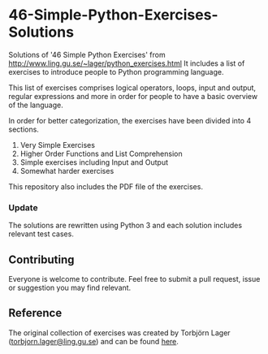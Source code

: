 # 46-Simple-Python-Exercises-Solutions
Solutions of '46 Simple Python Exercises' from http://www.ling.gu.se/~lager/python_exercises.html
It includes a list of exercises to introduce people to Python programming language.

This list of exercises comprises logical operators, loops, input and output, regular expressions and
more in order for people to have a basic overview of the language.

In order for better categorization, the exercises have been divided into 4 sections.

1. Very Simple Exercises
2. Higher Order Functions and List Comprehension
3. Simple exercises including Input and Output
4. Somewhat harder exercises

This repository also includes the PDF file of the exercises.

### Update

The solutions are rewritten using Python 3 and each solution includes relevant test cases.

## Contributing
Everyone is welcome to contribute. Feel free to submit a pull request, issue or suggestion you may find relevant.


## Reference
The original collection of exercises was created by Torbjörn Lager (torbjorn.lager@ling.gu.se)
and can be found [here](http://www.ling.gu.se/~lager/python_exercises.html).